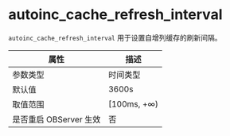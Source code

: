 autoinc_cache_refresh_interval
===================================================

`autoinc_cache_refresh_interval` 用于设置自增列缓存的刷新间隔。

|      **属性**      |    **描述**    |
|------------------|--------------|
| 参数类型             | 时间类型         |
| 默认值              | 3600s        |
| 取值范围             | \[100ms, +∞) |
| 是否重启 OBServer 生效 | 否            |
